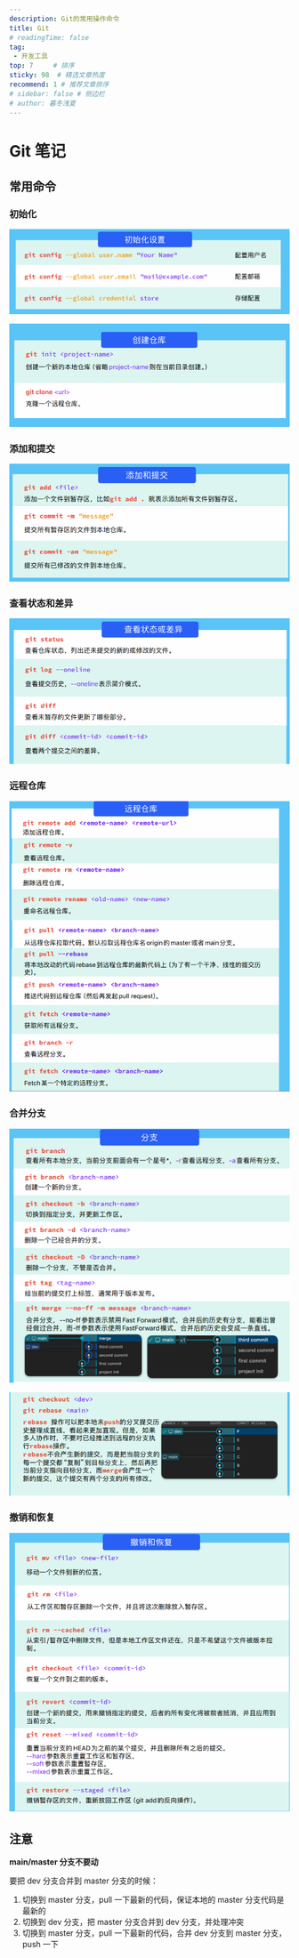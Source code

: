 ```yaml
---
description: Git的常用操作命令
title: Git
# readingTime: false
tag:
 - 开发工具
top: 7     # 排序
sticky: 98  # 精选文章热度
recommend: 1 # 推荐文章排序
# sidebar: false # 侧边栏
# author: 暮冬浅夏
---
```

# Git 笔记

## 常用命令

### 初始化

![](git/T40Bb2E9Eo2cukxhpmDc2U2rnMf.png)

![](git/X4YabtkK5oUuPbxvZkfc2o5pn8c.png)

### 添加和提交

![](git/Z19DbLPPmoe0BFxG9wgc2cTEnOh.png)

### 查看状态和差异

![](git/EHaZb55cHofQpbxu1L4cqyVInRb.png)

### 远程仓库
![](git/WruKba4mro20nPxG8gcc8PaPngc.png)

### 合并分支

![](git/ARgbbIn1yoKSxrxvjy3cshdMnbT.png)

![](git/EEW1btyY6ojcL7xVM7Ccnc5KnXc.png)

### 撤销和恢复

![](git/KLWzb72uQoep7bxXbI4cFtEEn9F.png)

## 注意

**main/master 分支不要动**

要把 dev 分支合并到 master 分支的时候：

1. 切换到 master 分支，pull 一下最新的代码，保证本地的 master 分支代码是最新的
2. 切换到 dev 分支，把 master 分支合并到 dev 分支，并处理冲突
3. 切换到 master 分支，pull 一下最新的代码，合并 dev 分支到 master 分支，push 一下
